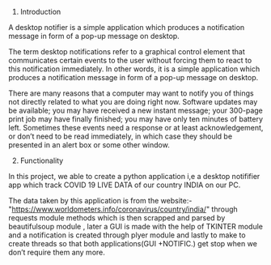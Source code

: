 1.	Introduction

A desktop notifier is a simple application which produces a notification message in form of a pop-up message on desktop.

The term desktop notifications refer to a graphical control element that communicates certain events to the user without forcing them to react to this notification immediately. In other words, it is a simple application which produces a notification message in form of a pop-up message on desktop.


There are many reasons that a computer may want to notify you of things not directly related to what you are doing right now. Software updates may be available; you may have received a new instant message; your 300-page print job may have finally finished; you may have only ten minutes of battery left. Sometimes these events need a response or at least acknowledgement, or don’t need to be read immediately, in which case they should be presented in an alert box or some other window.

2. Functionality

 In this project, we able to create a python application i,e a desktop notififier app which track COVID 19 LIVE DATA of our country INDIA on our PC.


The data taken by this application is from the website:- "https://www.worldometers.info/coronavirus/country/india/"   through requests module methods which is then scrapped and parsed by beautifulsoup module , later a GUI is made with the help of TKINTER module and a notification is created through plyer module and lastly to make to create threads so that both applications(GUI +NOTIFIC.) get stop when we don’t require them any more.


